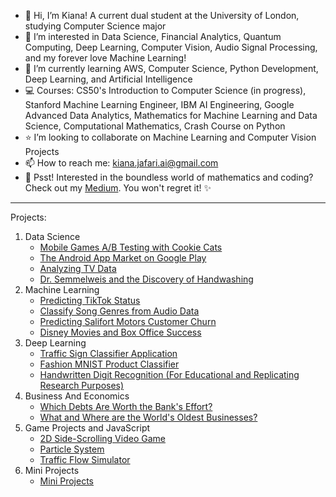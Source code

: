 - 👋 Hi, I’m Kiana! A current dual student at the University of London, studying Computer Science major
- 💞️ I’m interested in Data Science, Financial Analytics, Quantum Computing, Deep Learning, Computer Vision, Audio Signal Processing, and my forever love Machine Learning!
- 🌱 I’m currently learning AWS, Computer Science, Python Development, Deep Learning, and Artificial Intelligence
- 💻 Courses: CS50's Introduction to Computer Science (in progress), Stanford Machine Learning Engineer, IBM AI Engineering, Google Advanced Data Analytics, Mathematics for Machine Learning and Data Science, Computational Mathematics, Crash Course on Python
- ⭐ I’m looking to collaborate on Machine Learning and Computer Vision Projects
- 📫 How to reach me: kiana.jafari.ai@gmail.com
- 👀 Psst! Interested in the boundless world of mathematics and coding? Check out my <a href='https://medium.com/@Kiana-Jafari'>Medium</a>. You won't regret it! ✨
-------------------------------------------------------------------------------------------------------------------------------------------------------------------------------------------

Projects:

1. Data Science
   - <a href='https://github.com/Kiana-Jafari/Mobile-Games-AB-Testing-with-Cookie-Cats.git'>Mobile Games A/B Testing with Cookie Cats</a>
   - <a href='https://github.com/Kiana-Jafari/The-Android-App-Market-on-Google-Play.git'>The Android App Market on Google Play</a>
   - <a href='https://github.com/Kiana-Jafari/Analyzing-TV-Data.git'>Analyzing TV Data</a>
   - <a href='https://github.com/Kiana-Jafari/Dr.-Semmelweis-and-the-Discovery-of-Handwashing.git'>Dr. Semmelweis and the Discovery of Handwashing</a>
3. Machine Learning
   - <a href='https://github.com/Kiana-Jafari/TikTok-Status-Prediction.git'>Predicting TikTok Status</a>
   - <a href='https://github.com/Kiana-Jafari/Classify-Song-Genres-from-Audio-Data.git'>Classify Song Genres from Audio Data</a>
   - <a href='https://github.com/Kiana-Jafari/Salifort-Motors-Customer-Churn.git'>Predicting Salifort Motors Customer Churn</a>
   - <a href='https://github.com/Kiana-Jafari/Disney-Movies-and-Box-Office-Success.git'>Disney Movies and Box Office Success</a>
4. Deep Learning
   - <a href='https://github.com/Kiana-Jafari/Traffic-Sign-Classifier-Application.git'>Traffic Sign Classifier Application</a>
   - <a href='https://github.com/Kiana-Jafari/Fashion-MNIST-Product-Classifier.git'>Fashion MNIST Product Classifier</a>
   - <a href='https://github.com/Kiana-Jafari/Handwritten-Digit-Recognition.git'>Handwritten Digit Recognition (For Educational and Replicating Research Purposes)</a>
5. Business And Economics
   - <a href='https://github.com/Kiana-Jafari/Which-Debts-Are-Worth-the-Bank-Effort.git'>Which Debts Are Worth the Bank's Effort?</a>
   - <a href='https://github.com/Kiana-Jafari/What-and-Where-are-the-World-s-Oldest-Businesses.git'>What and Where are the World's Oldest Businesses?</a>
6. Game Projects and JavaScript
   - <a href='https://github.com/Kiana-Jafari/2D-Side-Scrolling-Video-Game.git'>2D Side-Scrolling Video Game</a>
   - <a href='https://github.com/Kiana-Jafari/Particle-System.git'>Particle System</a>
   - <a href='https://github.com/Kiana-Jafari/Traffic-Line.git'>Traffic Flow Simulator</a>
7. Mini Projects
   - <a href='https://github.com/Kiana-Jafari/Mini-Projects.git'>Mini Projects</a>
